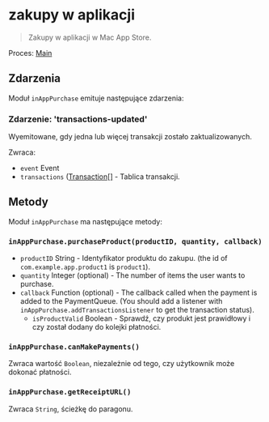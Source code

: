 # zakupy w aplikacji

> Zakupy w aplikacji w Mac App Store.

Proces: [Main](../glossary.md#main-process)

## Zdarzenia

Moduł `inAppPurchase` emituje następujące zdarzenia:

### Zdarzenie: 'transactions-updated'

Wyemitowane, gdy jedna lub więcej transakcji zostało zaktualizowanych.

Zwraca:

* `event` Event
* `transactions` ([Transaction[]](structures/transaction.md) - Tablica transakcji.

## Metody

Moduł `inAppPurchase` ma następujące metody:

### `inAppPurchase.purchaseProduct(productID, quantity, callback)`

* `productID` String - Identyfikator produktu do zakupu. (the id of `com.example.app.product1` is `product1`).
* `quantity` Integer (optional) - The number of items the user wants to purchase.
* `callback` Function (optional) - The callback called when the payment is added to the PaymentQueue. (You should add a listener with `inAppPurchase.addTransactionsListener` to get the transaction status). 
  * `isProductValid` Boolean - Sprawdź, czy produkt jest prawidłowy i czy został dodany do kolejki płatności.

### `inAppPurchase.canMakePayments()`

Zwraca wartość `Boolean`, niezależnie od tego, czy użytkownik może dokonać płatności.

### `inAppPurchase.getReceiptURL()`

Zwraca `String`, ścieżkę do paragonu.